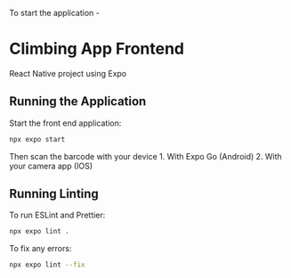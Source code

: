 To start the application -
# Climbing App Frontend
React Native project using Expo

## Running the Application
Start the front end application:
```bash
npx expo start
```
Then scan the barcode with your device
    1. With Expo Go (Android)
    2. With your camera app (IOS)

## Running Linting
To run ESLint and Prettier:
```bash
npx expo lint .
```

To fix any errors:
```bash
npx expo lint --fix
```